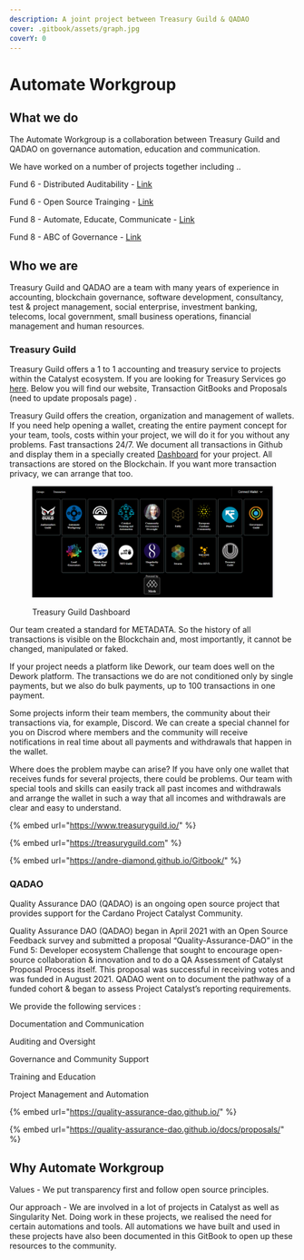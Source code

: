 ```yaml
---
description: A joint project between Treasury Guild & QADAO
cover: .gitbook/assets/graph.jpg
coverY: 0
---
```


# Automate Workgroup

## What we do

The Automate Workgroup is a collaboration between Treasury Guild and QADAO on governance automation, education and communication.

We have worked on a number of projects together including ..

Fund 6 - Distributed Auditability - [Link](https://cardano.ideascale.com/c/idea/58679)

Fund 6 - Open Source Trainging - [Link](https://cardano.ideascale.com/c/idea/58977)

Fund 8 - Automate, Educate, Communicate - [Link](https://cardano.ideascale.com/c/idea/62054)

Fund 8 - ABC of Governance - [Link](https://cardano.ideascale.com/c/idea/62056)

## Who we are

Treasury Guild and QADAO are a team with many years of experience in accounting, blockchain governance, software development, consultancy, test & project management, social enterprise, investment banking, telecoms, local government, small business operations, financial management and human resources.

### Treasury Guild

Treasury Guild offers a 1 to 1 accounting and treasury service to projects within the Catalyst ecosystem. If you are looking for Treasury Services go [here](https://www.treasuryguild.io/service/). Below you will find our website, Transaction GitBooks and Proposals (need to update proposals page) .

Treasury Guild offers the creation, organization and management of wallets. If you need help opening a wallet, creating the entire payment concept for your team, tools, costs within your project, we will do it for you without any problems. Fast transactions 24/7. We document all transactions in Github and display them in a specially created [Dashboard](https://treasuryguild.com/) for your project. All transactions are stored on the Blockchain. If you want more transaction privacy, we can arrange that too.



<figure><img src=".gitbook/assets/image_2023-09-18_063224642.png" alt=""><figcaption><p>Treasury Guild Dashboard</p></figcaption></figure>

Our team created a standard for METADATA. So the history of all transactions is visible on the Blockchain and, most importantly, it cannot be changed, manipulated or faked.

If your project needs a platform like Dework, our team does well on the Dework platform. The transactions we do are not conditioned only by single payments, but we also do bulk payments, up to 100 transactions in one payment.

Some projects inform their team members, the community about their transactions via, for example, Discord. We can create a special channel for you on Discrod where members and the community will receive notifications in real time about all payments and withdrawals that happen in the wallet.

Where does the problem maybe can arise? If you have only one wallet that receives funds for several projects, there could be problems. Our team with special tools and skills can easily track all past incomes and withdrawals and arrange the wallet in such a way that all incomes and withdrawals are clear and easy to understand.

{% embed url="https://www.treasuryguild.io/" %}

{% embed url="https://treasuryguild.com" %}

{% embed url="https://andre-diamond.github.io/Gitbook/" %}

### QADAO

Quality Assurance DAO (QADAO) is an ongoing open source project that provides support for the Cardano Project Catalyst Community.

Quality Assurance DAO (QADAO) began in April 2021 with an Open Source Feedback survey and submitted a proposal “Quality-Assurance-DAO” in the Fund 5: Developer ecosystem Challenge that sought to encourage open-source collaboration & innovation and to do a QA Assessment of Catalyst Proposal Process itself. This proposal was successful in receiving votes and was funded in August 2021. QADAO went on to document the pathway of a funded cohort & began to assess Project Catalyst’s reporting requirements.

We provide the following services :

Documentation and Communication

Auditing and Oversight

Governance and Community Support

Training and Education

Project Management and Automation

{% embed url="https://quality-assurance-dao.github.io/" %}

{% embed url="https://quality-assurance-dao.github.io/docs/proposals/" %}

## Why Automate Workgroup

Values - We put transparency first and follow open source principles.

Our approach - We are involved in a lot of projects in Catalyst as well as Singularity Net. Doing work in these projects, we realised the need for certain automations and tools. All automations we have built and used in these projects have also been documented in this GitBook to open up these resources to the community.
